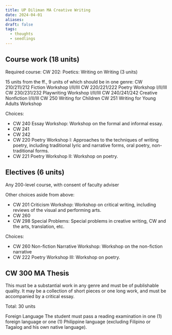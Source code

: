 ```yaml
---
title: UP Diliman MA Creative Writing
date: 2024-04-01
aliases: 
draft: false
tags:
  - thoughts
  - seedlings
---
```

## Course work (18 units)

Required course: CW 202: Poetics: Writing on Writing (3 units)

15 units from the ff., 9 units of which should be in one genre:
CW 210/211/212 Fiction Workshop I/II/III
CW 220/221/222 Poetry Workshop I/II/III
CW 230/231/232 Playwriting Workshop I/II/III
CW 240/241/242 Creative Nonfiction I/II/III
CW 250 Writing for Children
CW 251 Writing for Young Adults Workshop

Choices:
- CW 240 Essay Workshop: Workshop on the formal and informal essay.
- CW 241
- CW 242
- CW 220 Poetry Workshop I: Approaches to the techniques of writing poetry, including traditional lyric and narrative forms, oral poetry, non-traditional forms.
- CW 221 Poetry Workshop II: Workshop on poetry.

## Electives (6 units)

Any 200-level course, with consent of faculty adviser

Other choices aside from above:
- CW 201 Criticism Workshop: Workshop on critical writing, including reviews of the visual and performing arts.
- CW 260 
- CW 298 Special Problems: Special problems in creative writing, CW and the arts, translation, etc.

Choices:
- CW 260 Non-fiction Narrative Workshop: Workshop on the non-fiction narrative
- CW 222 Poetry Workshop III: Workshop on poetry.

## CW 300 MA Thesis

This must be a substantial work in any genre and must be of publishable quality. It may be a collection of short pieces or one long work, and must be accompanied by a critical essay.

Total: 30 units

Foreign Language
The student must pass a reading examination in one (1) foreign language or one (1) Philippine language (excluding Filipino or Tagalog and his own native language).
